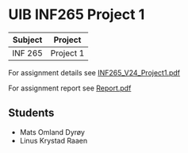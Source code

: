 # UIB INF265 Project 1
|Subject|Project|
|-------|-------|
| INF 265 | Project 1 |

For assignment details see [INF265_V24_Project1.pdf](./inf265_v24_project1.pdf)  

For assignment report see [Report.pdf](#NOT_FOUND)

## Students
- Mats Omland Dyrøy
- Linus Krystad Raaen